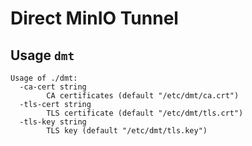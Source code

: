 # Direct MinIO Tunnel

## Usage `dmt`

```
Usage of ./dmt:
  -ca-cert string
        CA certificates (default "/etc/dmt/ca.crt")
  -tls-cert string
        TLS certificate (default "/etc/dmt/tls.crt")
  -tls-key string
        TLS key (default "/etc/dmt/tls.key")
```

